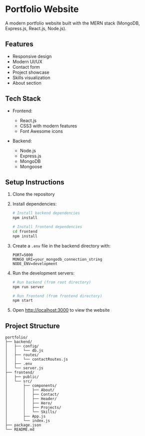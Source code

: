 # Portfolio Website

A modern portfolio website built with the MERN stack (MongoDB, Express.js, React.js, Node.js).

## Features

- Responsive design
- Modern UI/UX
- Contact form
- Project showcase
- Skills visualization
- About section

## Tech Stack

- Frontend:
  - React.js
  - CSS3 with modern features
  - Font Awesome icons
  
- Backend:
  - Node.js
  - Express.js
  - MongoDB
  - Mongoose

## Setup Instructions

1. Clone the repository
2. Install dependencies:
   ```bash
   # Install backend dependencies
   npm install
   
   # Install frontend dependencies
   cd frontend
   npm install
   ```

3. Create a `.env` file in the backend directory with:
   ```
   PORT=5000
   MONGO_URI=your_mongodb_connection_string
   NODE_ENV=development
   ```

4. Run the development servers:
   ```bash
   # Run backend (from root directory)
   npm run server
   
   # Run frontend (from frontend directory)
   npm start
   ```

5. Open [http://localhost:3000](http://localhost:3000) to view the website

## Project Structure

```
portfolio/
├── backend/
│   ├── config/
│   │   └── db.js
│   ├── routes/
│   │   └── contactRoutes.js
│   ├── .env
│   └── server.js
├── frontend/
│   ├── public/
│   └── src/
│       ├── components/
│       │   ├── About/
│       │   ├── Contact/
│       │   ├── Header/
│       │   ├── Hero/
│       │   ├── Projects/
│       │   └── Skills/
│       ├── App.js
│       └── index.js
├── package.json
└── README.md
```
